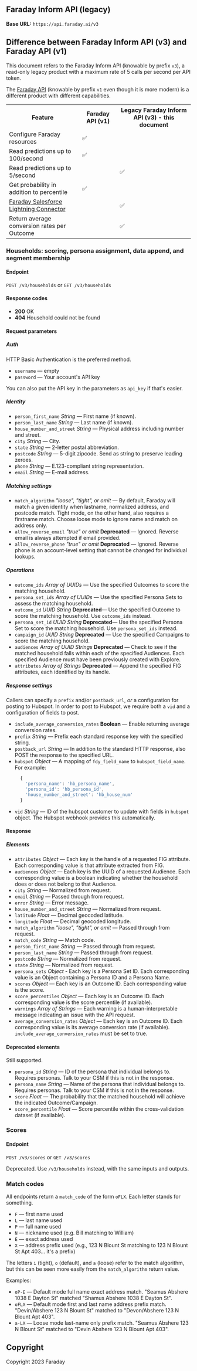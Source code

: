 ## Faraday Inform API (legacy)

**Base URL:** `https://api.faraday.ai/v3`

## Difference between Faraday Inform API (v3) and Faraday API (v1)

This document refers to the Faraday Inform API (knowable by prefix `v3`), a read-only legacy product with a maximum rate of 5 calls per second per API token.

The [Faraday API](https://faraday.ai/developers/reference) (knowable by prefix `v1` even though it is more modern) is a different product with different capabilities.

<table>
<tr>
<th>Feature</th>
<th>Faraday API (v1)</th>
<th>Legacy Faraday Inform API (v3) - this document</th>
</tr>
<tr>
<td>Configure Faraday resources</td>
<td>✅</td>
<td></td>
</tr>
<tr>
<td>Read predictions up to 100/second</td>
<td>✅</td>
<td></td>
</tr>
<tr>
<td>Read predictions up to 5/second</td>
<td></td>
<td>✅</td>
</tr>
<tr>
<td>Get probability in addition to percentile</td>
<td>✅</td>
<td></td>
</tr>
<tr>
<td><a href="https://docs.google.com/document/d/1nThkUeqJROPjJEs8E9zy4vnzRajLQIV66SiHmujT-z0/edit#heading=h.7k6rycn881a">Faraday Salesforce Lightning Connector</a></td>
<td></td>
<td>✅</td>
</tr>
<tr>
<td>Return average conversion rates per Outcome</td>
<td></td>
<td>✅</td>
</tr>
</table>

### Households: scoring, persona assignment, data append, and segment membership

#### Endpoint

`POST /v3/households` or `GET /v3/households`

#### Response codes

- **200** OK
- **404** Household could not be found

#### Request parameters

##### Auth

HTTP Basic Authentication is the preferred method.

- `username` — empty
- `password` — Your account's API key

You can also put the API key in the parameters as `api_key` if that's easier.

##### Identity

- `person_first_name` _String_ — First name (if known).
- `person_last_name` _String_ — Last name (if known).
- `house_number_and_street` _String_ — Physical address including number and street.
- `city` _String_ — City.
- `state` _String_ — 2-letter postal abbreviation.
- `postcode` _String_ — 5-digit zipcode. Send as string to preserve leading zeroes.
- `phone` _String_ — E.123-compliant string representation.
- `email` _String_ — E-mail address.

##### Matching settings

- `match_algorithm` _"loose", "tight", or omit_ — By default, Faraday will match a given identity when lastname, normalized address, and postcode match. Tight mode, on the other hand, also requires a firstname match. Choose loose mode to ignore name and match on address only.
- `allow_reverse_email` _"true" or omit_ **Deprecated** — Ignored. Reverse email is always attempted if email provided.
- `allow_reverse_phone` _"true" or omit_ **Deprecated** — Ignored. Reverse phone is an account-level setting that cannot be changed for individual lookups.

##### Operations

- `outcome_ids` _Array of UUIDs_ — Use the specified Outcomes to score the matching household.
- `persona_set_ids` _Array of UUIDs_ — Use the specified Persona Sets to assess the matching household.
- `outcome_id` _UUID String_ **Deprecated**— Use the specified Outcome to score the matching household. Use `outcome_ids` instead.
- `persona_set_id` _UUID String_ **Deprecated**— Use the specified Persona Set to score the matching household. Use `persona_set_ids` instead.
- `campaign_id` _UUID String_ **Deprecated** — Use the specified Campaigns to score the matching household.
- `audiences` _Array of UUID Strings_ **Deprecated** — Check to see if the matched household falls within each of the specified Audiences. Each specified Audience must have been previously created with Explore.
- `attributes` _Array of Strings_ **Deprecated** — Append the specified FIG attributes, each identified by its handle.

##### Response settings

Callers can specify a `prefix` and/or `postback_url`, _or_ a configuration for posting to Hubspot. In order to post to Hubspot, we require both a `vid` and a configuration of fields to post.

- `include_average_conversion_rates` **Boolean** — Enable returning average conversion rates.
- `prefix` _String_ — Prefix each standard response key with the specified string.
- `postback_url` _String_ — In addition to the standard HTTP response, also POST the response to the specified URL.
- `hubspot` _Object_ — A mapping of `fdy_field_name` to `hubspot_field_name`. For example:
  ```js
    {
      'persona_name': 'hb_persona_name',
      'persona_id': 'hb_persona_id',
      'house_number_and_street': 'hb_house_num'
    }
  ```
- `vid` _String_ — ID of the hubspot customer to update with fields in `hubspot` object. The Hubspot webhook provides this automatically.

#### Response

##### Elements

- `attributes` _Object_ — Each key is the handle of a requested FIG attribute. Each corresponding value is that attribute extracted from FIG.
- `audiences` _Object_ — Each key is the UUID of a requested Audience. Each corresponding value is a boolean indicating whether the household does or does not belong to that Audience.
- `city` _String_ — Normalized from request.
- `email` _String_ — Passed through from request.
- `error` _String_ — Error message.
- `house_number_and_street` _String_ — Normalized from request.
- `latitude` _Float_ — Decimal geocoded latitude.
- `longitude` _Float_ — Decimal geocoded longitude.
- `match_algorithm` _"loose", "tight", or omit_ — Passed through from request.
- `match_code` _String_ — Match code.
- `person_first_name` _String_ — Passed through from request.
- `person_last_name` _String_ — Passed through from request.
- `postcode` _String_ — Normalized from request.
- `state` _String_ — Normalized from request.
- `persona_sets` _Object_ - Each key is a Persona Set ID. Each corresponding value is an Object containing a Persona ID and a Persona Name.
- `scores` _Object_ — Each key is an Outcome ID. Each corresponding value is the score.
- `score_percentiles` _Object_ — Each key is an Outcome ID. Each corresponding value is the score percentile (if available).
- `warnings` _Array of Strings_ — Each warning is a human-interpretable message indicating an issue with the API request.
- `average_conversion_rates` _Object_ — Each key is an Outcome ID. Each corresponding value is its average conversion rate (if available). `include_average_conversion_rates` must be set to true.

#### Deprecated elements

Still supported.

- `persona_id` _String_ — ID of the persona that individual belongs to. Requires personas. Talk to your CSM if this is not in the response.
- `persona_name` _String_ — Name of the persona that individual belongs to. Requires personas. Talk to your CSM if this is not in the response.
- `score` _Float_ — The probability that the matched household will achieve the indicated Outcome/Campaign.
- `score_percentile` _Float_ — Score percentile within the cross-validation dataset (if available).

### Scores

#### Endpoint

`POST /v3/scores` or `GET /v3/scores`

Deprecated. Use `/v3/households` instead, with the same inputs and outputs.

### Match codes

All endpoints return a `match_code` of the form `oFLX`. Each letter stands for something.

- `F` — first name used
- `L` — last name used
- `P` — full name used
- `N` — nickname used (e.g. Bill matching to William)
- `E` — exact address used
- `X` — address prefix used (e.g., 123 N Blount St matching to 123 N Blount St Apt 403... it's a prefix)

The letters `i` (tight), `o` (default), and `a` (loose) refer to the match algorithm, but this can be seen more easily from the `match_algorithm` return value.

Examples:

- `oP-E` — Default mode full name exact address match. "Seamus Abshere 1038 E Dayton St" matched "Shamus Abshere 1038 E Dayton St".
- `oFLX` — Default mode first and last name address prefix match. "Devin/Abshere 123 N Blount St" matched to "Devon/Abshere 123 N Blount Apt 403".
- `a-LX` — Loose mode last-name only prefix match. "Seamus Abshere 123 N Blount St" matched to "Devin Abshere 123 N Blount Apt 403".

## Copyright

Copyright 2023 Faraday
